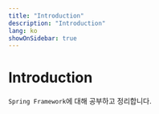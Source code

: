 ```yaml
---
title: "Introduction"
description: "Introduction"
lang: ko
showOnSidebar: true
---
```


# Introduction
`Spring Framework`에 대해 공부하고 정리합니다.